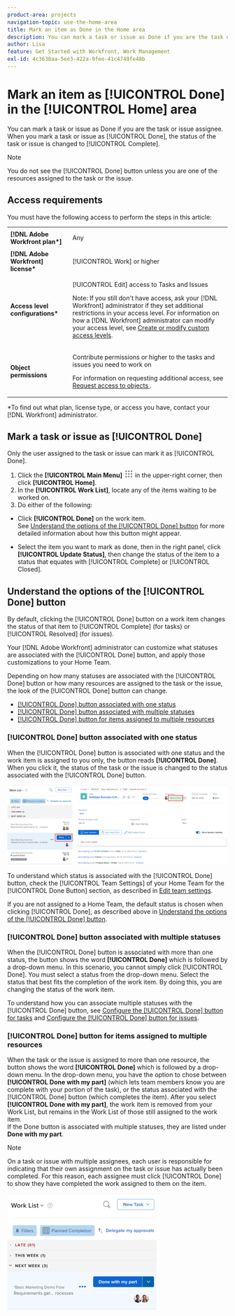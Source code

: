 ```yaml
---
product-area: projects
navigation-topic: use-the-home-area
title: Mark an item as Done in the Home area
description: You can mark a task or issue as Done if you are the task or issue assignee. When you mark a task or issue as Done, the status of the task or issue is changed to Complete.
author: Lisa
feature: Get Started with Workfront, Work Management
exl-id: 4c3638aa-5ee3-422a-9fee-41c4749fe48b
---
```

# Mark an item as [!UICONTROL Done] in the [!UICONTROL Home] area

You can mark a task or issue as Done if you are the task or issue assignee. When you mark a task or issue as [!UICONTROL Done], the status of the task or issue is changed to [!UICONTROL Complete].

>[!NOTE]
>
>You do not see the [!UICONTROL Done] button unless you are one of the resources assigned to the task or the issue.

## Access requirements

You must have the following access to perform the steps in this article:

<table style="table-layout:auto"> 
 <col> 
 </col> 
 <col> 
 </col> 
 <tbody> 
  <tr> 
   <td role="rowheader"><strong>[!DNL Adobe Workfront plan*]</strong></td> 
   <td> <p>Any</p> </td> 
  </tr> 
  <tr> 
   <td role="rowheader"><strong>[!DNL Adobe Workfront] license*</strong></td> 
   <td> <p>[!UICONTROL Work] or higher</p> </td> 
  </tr> 
  <tr> 
   <td role="rowheader"><strong>Access level configurations*</strong></td> 
   <td> <p>[!UICONTROL Edit] access to Tasks and Issues</p> <p>Note: If you still don't have access, ask your [!DNL Workfront] administrator if they set additional restrictions in your access level. For information on how a [!DNL Workfront] administrator can modify your access level, see <a href="../../../administration-and-setup/add-users/configure-and-grant-access/create-modify-access-levels.md" class="MCXref xref">Create or modify custom access levels</a>.</p> </td> 
  </tr> 
  <tr> 
   <td role="rowheader"><strong>Object permissions</strong></td> 
   <td> <p>Contribute permissions or higher to the tasks and issues you need to work on</p> <p>For information on requesting additional access, see <a href="../../../workfront-basics/grant-and-request-access-to-objects/request-access.md" class="MCXref xref">Request access to objects </a>.</p> </td> 
  </tr> 
 </tbody> 
</table>

&#42;To find out what plan, license type, or access you have, contact your [!DNL Workfront] administrator.

## Mark a task or issue as [!UICONTROL Done]

Only the user assigned to the task or issue can mark it as [!UICONTROL Done].

1. Click the **[!UICONTROL Main Menu]** ![](assets/main-menu-icon.png) in the upper-right corner, then click **[!UICONTROL Home]**.
1. In the **[!UICONTROL Work List]**, locate any of the items waiting to be worked on.
1. Do either of the following:

* Click **[!UICONTROL Done]** on the work item.\
   See [Understand the options of the [!UICONTROL Done] button](#understand-the-options-of-the-uicontrol-done-button) for more detailed information about how this button might appear.

* Select the item you want to mark as done, then in the right panel, click **[!UICONTROL Update Status]**, then change the status of the item to a status that equates with [!UICONTROL Complete] or [!UICONTROL Closed]. 

## Understand the options of the [!UICONTROL Done] button 

By default, clicking the [!UICONTROL Done] button on a work item changes the status of that item to [!UICONTROL Complete] (for tasks) or [!UICONTROL Resolved] (for issues).

Your [!DNL Adobe Workfront] administrator can customize what statuses are associated with the [!UICONTROL Done] button, and apply those customizations to your Home Team.

Depending on how many statuses are associated with the [!UICONTROL Done] button or how many resources are assigned to the task or the issue, the look of the [!UICONTROL Done] button can change.

* [[!UICONTROL Done] button associated with one status](#uicontrol-done-button-associated-with-one-status)
* [[!UICONTROL Done] button associated with multiple statuses](#uicontrol-done-button-associated-with-multiple-statuses)
* [[!UICONTROL Done] button for items assigned to multiple resources](#uicontrol-done-button-for-items-assigned-to-multiple-resources)

### [!UICONTROL Done] button associated with one status 

When the [!UICONTROL Done] button is associated with one status and the work item is assigned to you only, the button reads **[!UICONTROL Done]**. When you click it, the status of the task or the issue is changed to the status associated with the [!UICONTROL Done] button.

![Done button](assets/Done.png)

To understand which status is associated with the [!UICONTROL Done] button, check the [!UICONTROL Team Settings] of your Home Team for the [!UICONTROL Done Button] section, as described in [Edit team settings](../../../people-teams-and-groups/create-and-manage-teams/edit-team-settings.md).

If you are not assigned to a Home Team, the default status is chosen when clicking [!UICONTROL Done], as described above in [Understand the options of the [!UICONTROL Done] button](#understand-the-options-of-the-uicontrol-done-button).

### [!UICONTROL Done] button associated with multiple statuses 

When the [!UICONTROL Done] button is associated with more than one status, the button shows the word **[!UICONTROL Done]** which is followed by a drop-down menu. In this scenario, you cannot simply click [!UICONTROL Done]. You must select a status from the drop-down menu. Select the status that best fits the completion of the work item. By doing this, you are changing the status of the work item.

To understand how you can associate multiple statuses with the [!UICONTROL Done] button, see [Configure the [!UICONTROL Done] button for tasks](../../../people-teams-and-groups/create-and-manage-teams/configure-the-done-button-for-tasks.md) and [Configure the [!UICONTROL Done] button for issues](../../../people-teams-and-groups/create-and-manage-teams/configure-the-done-button-for-issues.md).

<!--
<img src="assets/marking-an-item-done-multiple-statuses-350x171.png" style="width: 350;height: 171;" data-mc-conditions="QuicksilverOrClassic.Draft mode">
-->

### [!UICONTROL Done] button for items assigned to multiple resources 

When the task or the issue is assigned to more than one resource, the button shows the word **[!UICONTROL Done]** which is followed by a drop-down menu. In the drop-down menu, you have the option to chose between **[!UICONTROL Done with my part]** (which lets team members know you are complete with your portion of the task), or the status associated with the [!UICONTROL Done] button (which completes the item). After you select **[!UICONTROL Done with my part]**, the work item is removed from your Work List, but remains in the Work List of those still assigned to the work item.\
If the Done button is associated with multiple statuses, they are listed under **Done with my part**.

>[!NOTE]
>
>On a task or issue with multiple assignees, each user is responsible for indicating that their own assignment on the task or issue has actually been completed. For this reason, each assignee must click [!UICONTROL Done] to show they have completed the work assigned to them on the item.

![](assets/marking-an-item-done-with-my-part-grop-by-drop-down-nwe-350x266.png)
